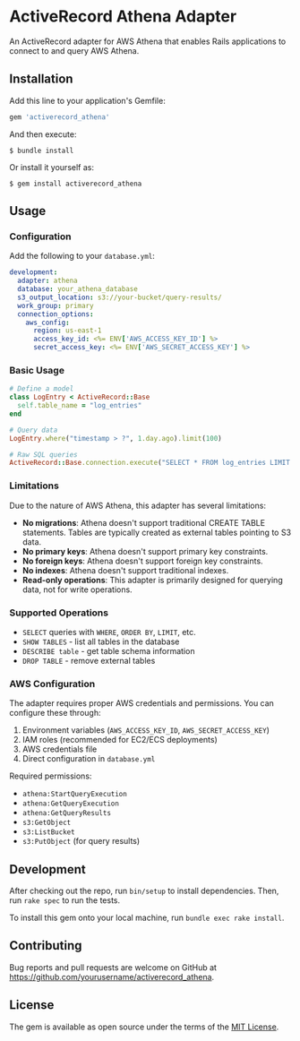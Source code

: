 # ActiveRecord Athena Adapter

An ActiveRecord adapter for AWS Athena that enables Rails applications to connect to and query AWS Athena.

## Installation

Add this line to your application's Gemfile:

```ruby
gem 'activerecord_athena'
```

And then execute:

    $ bundle install

Or install it yourself as:

    $ gem install activerecord_athena

## Usage

### Configuration

Add the following to your `database.yml`:

```yaml
development:
  adapter: athena
  database: your_athena_database
  s3_output_location: s3://your-bucket/query-results/
  work_group: primary
  connection_options:
    aws_config:
      region: us-east-1
      access_key_id: <%= ENV['AWS_ACCESS_KEY_ID'] %>
      secret_access_key: <%= ENV['AWS_SECRET_ACCESS_KEY'] %>
```

### Basic Usage

```ruby
# Define a model
class LogEntry < ActiveRecord::Base
  self.table_name = "log_entries"
end

# Query data
LogEntry.where("timestamp > ?", 1.day.ago).limit(100)

# Raw SQL queries
ActiveRecord::Base.connection.execute("SELECT * FROM log_entries LIMIT 10")
```

### Limitations

Due to the nature of AWS Athena, this adapter has several limitations:

- **No migrations**: Athena doesn't support traditional CREATE TABLE statements. Tables are typically created as external tables pointing to S3 data.
- **No primary keys**: Athena doesn't support primary key constraints.
- **No foreign keys**: Athena doesn't support foreign key constraints.
- **No indexes**: Athena doesn't support traditional indexes.
- **Read-only operations**: This adapter is primarily designed for querying data, not for write operations.

### Supported Operations

- `SELECT` queries with `WHERE`, `ORDER BY`, `LIMIT`, etc.
- `SHOW TABLES` - list all tables in the database
- `DESCRIBE table` - get table schema information
- `DROP TABLE` - remove external tables

### AWS Configuration

The adapter requires proper AWS credentials and permissions. You can configure these through:

1. Environment variables (`AWS_ACCESS_KEY_ID`, `AWS_SECRET_ACCESS_KEY`)
2. IAM roles (recommended for EC2/ECS deployments)
3. AWS credentials file
4. Direct configuration in `database.yml`

Required permissions:
- `athena:StartQueryExecution`
- `athena:GetQueryExecution`
- `athena:GetQueryResults`
- `s3:GetObject`
- `s3:ListBucket`
- `s3:PutObject` (for query results)

## Development

After checking out the repo, run `bin/setup` to install dependencies. Then, run `rake spec` to run the tests.

To install this gem onto your local machine, run `bundle exec rake install`.

## Contributing

Bug reports and pull requests are welcome on GitHub at https://github.com/yourusername/activerecord_athena.

## License

The gem is available as open source under the terms of the [MIT License](https://opensource.org/licenses/MIT).